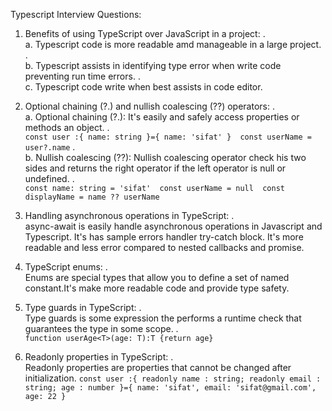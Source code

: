 Typescript Interview Questions:

1. Benefits of using TypeScript over JavaScript in a project: .\
   a. Typescript code is more readable amd manageable in a large project. .\
   b. Typescript assists in identifying type error when write code preventing run time errors. .\
   c. Typescript code write when best assists in code editor.

2. Optional chaining (?.) and nullish coalescing (??) operators: .\
 a. Optional chaining (?.): It's easily and safely access properties or methods an object. .\
 `const user :{
    name: string
 }={
    name: 'sifat'
 } 
 const userName = user?.name` .\
 b.  Nullish coalescing (??): Nullish coalescing operator check his two sides and returns the right operator if the left operator is null or undefined. .\
 `const name: string = 'sifat' 
 const userName = null 
 const displayName = name ?? userName` 

3. Handling asynchronous operations in TypeScript: .\
 async-await is easily handle asynchronous operations in Javascript and Typescript. It's has sample errors handler try-catch block. It's more readable and less error compared to nested callbacks and promise.

4. TypeScript enums: .\
 Enums are special types that allow you to define a set of named constant.It's make more readable code and provide type safety.

5. Type guards in TypeScript: .\
 Type guards is some expression the performs a runtime check that guarantees the type in some scope. .\
 `function userAge<T>(age: T):T {return age}` 
6. Readonly properties in TypeScript: .\
 Readonly properties are properties that cannot be changed after initialization.
  `const user :{
    readonly name : string;
    readonly email : string;
    age : number
  }={
    name: 'sifat',
    email: 'sifat@gmail.com',
    age: 22
  }`
 
